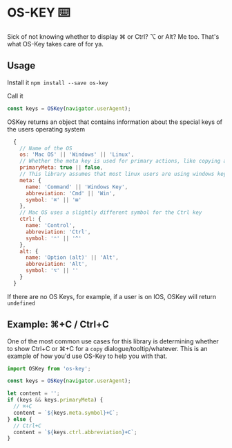 # OS-KEY ⌨️
Sick of not knowing whether to display ⌘ or Ctrl? ⌥ or Alt? Me too. That's what OS-Key takes care of for ya.

## Usage
Install it
`npm install --save os-key`

Call it
```js
const keys = OSKey(navigator.userAgent);
```

OSKey returns an object that contains information about the special keys of the users operating system
```js
  {
    // Name of the OS
    os: 'Mac OS' || 'Windows' || 'Linux',
    // Whether the meta key is used for primary actions, like copying and pasting. A fun quirk of Mac OS
    primaryMeta: true || false,
    // This library assumes that most linux users are using windows keyboards, and their meta key is the windows key
    meta: {
      name: 'Command' || 'Windows Key',
      abbreviation: 'Cmd' || 'Win',
      symbol: '⌘' || '⊞'
    },
    // Mac OS uses a slightly different symbol for the Ctrl key 
    ctrl: {
      name: 'Control',
      abbreviation: 'Ctrl',
      symbol: '⌃' || '^'
    },
    alt: {
      name: 'Option (alt)' || 'Alt',
      abbreviation: 'Alt',
      symbol: '⌥' || ''
    }
  }
```

If there are no OS Keys, for example, if a user is on IOS, OSKey will return `undefined`

## Example: ⌘+C / Ctrl+C
One of the most common use cases for this library is determining whether to show Ctrl+C or ⌘+C for a `copy` dialogue/tooltip/whatever. This is an example of how you'd use OS-Key to help you with that.
```js
import OSKey from 'os-key';

const keys = OSKey(navigator.userAgent);

let content = '';
if (keys && keys.primaryMeta) {
  // ⌘+C
  content = `${keys.meta.symbol}+C`; 
} else {
  // Ctrl+C
  content = `${keys.ctrl.abbreviation}+C`;
}
```
